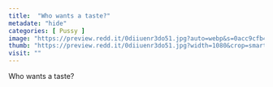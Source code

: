 ```yaml
---
title:  "Who wants a taste?"
metadate: "hide"
categories: [ Pussy ]
image: "https://preview.redd.it/0diiuenr3do51.jpg?auto=webp&s=0acc9cfb433f1345f92296634d167665ebee870c"
thumb: "https://preview.redd.it/0diiuenr3do51.jpg?width=1080&crop=smart&auto=webp&s=277e6fac618ef960b3d09a0694cec345ae4efb38"
visit: ""
---
```

Who wants a taste?
